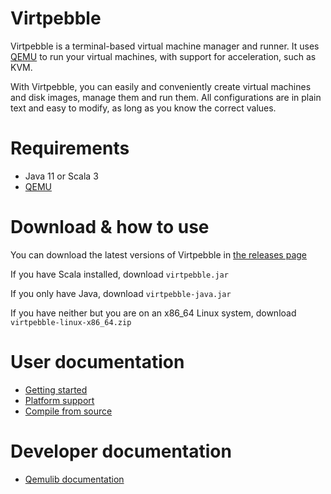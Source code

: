 # Virtpebble
Virtpebble is a terminal-based virtual machine manager and runner. It uses [QEMU](https://www.qemu.org/) to run your virtual machines, with support for acceleration, such as KVM.

With Virtpebble, you can easily and conveniently create virtual machines and disk images, manage them and run them. All configurations are in plain text and easy to modify, as long as you know the correct values.

# Requirements

* Java 11 or Scala 3
* [QEMU](https://www.qemu.org/)

# Download & how to use

You can download the latest versions of Virtpebble in [the releases page](https://github.com/spacebanana420/virtpebble/releases)

If you have Scala installed, download ```virtpebble.jar```

If you only have Java, download ```virtpebble-java.jar```

If you have neither but you are on an x86_64 Linux system, download ```virtpebble-linux-x86_64.zip```

# User documentation

* [Getting started](doc/guide.md)
* [Platform support](doc/platform.md)
* [Compile from source](doc/build.md)

# Developer documentation

* [Qemulib documentation](doc/qemulib/base.md)
